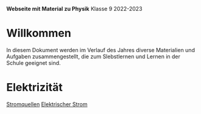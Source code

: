 **Webseite mit Material zu Physik**
	Klasse 9 2022-2023

# Willkommen

In diesem Dokument werden im Verlauf des Jahres diverse Materialien und Aufgaben zusammengestellt, die zum Slebstlernen und Lernen in der Schule geeignet sind.

# Elektrizität

[Stromquellen](01_Stromquellen.slides.md)
[Elektrischer Strom](02_elektrischer_Strom.md)